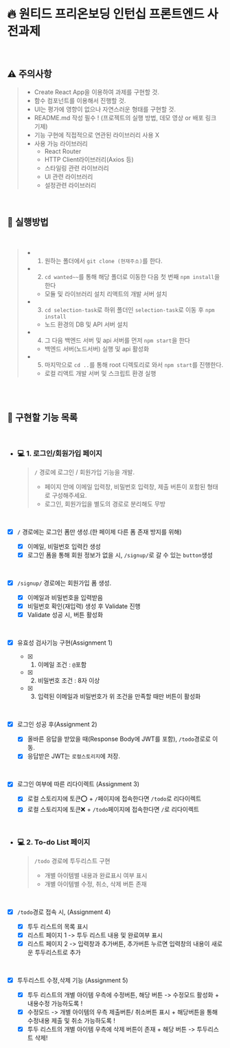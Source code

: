 # 🔥 원티드 프리온보딩 인턴십 프론트엔드 사전과제

<br>

## ⚠️ 주의사항

> - Create React App을 이용하여 과제를 구현할 것.
> - 함수 컴포넌트를 이용해서 진행할 것.
> - UI는 평가에 영향이 없으나 자연스러운 형태를 구현할 것.
> - README.md 작성 필수 ! (프로젝트의 실행 방법, 데모 영상 or 배포 링크 기제)
> - 기능 구현에 직접적으로 연관된 라이브러리 사용 X
> - 사용 가능 라이브러리
>   - React Router
>   - HTTP Client라이브러리(Axios 등)
>   - 스타일링 관련 라이브러리
>   - UI 관련 라이브러리
>   - 설정관련 라이브러리

<br>

## 🏃 실행방법

<br>

> - 1. 원하는 폴더에서 `git clone (현재주소)`를 한다.
> - 2. `cd wanted~~`를 통해 해당 폴더로 이동한 다음 첫 번째 `npm install`을 한다
>   - 모듈 및 라이브러리 설치 리액트의 개발 서버 설치
> - 3. `cd selection-task`로 하위 폴더인 `selection-task`로 이동 후 `npm install`
>   - 노드 환경의 DB 및 API 서버 설치
> - 4. 그 다음 백엔드 서버 및 api 서버를 먼저 `npm start`을 한다
>   - 백엔드 서버(노드서버) 실행 및 api 활성화
> - 5. 마지막으로 `cd ..`를 통해 root 디렉토리로 와서 `npm start`를 진행한다.
>   - 로컬 리액트 개발 서버 및 스크립트 환경 실행

<br>

<br>

## 📝 구현할 기능 목록

<br>

- ### **💻 1. 로그인/회원가입 페이지**

  > `/` 경로에 로그인 / 회원가입 기능을 개발.
  >
  > - 페이지 안에 이메일 입력창, 비밀번호 입력창, 제출 버튼이 포함된 형태로 구성해주세요.
  > - 로그인, 회원가입을 별도의 경로로 분리해도 무방

  <br>

- [x] `/` 경로에는 로그인 폼만 생성.(한 페이제 다른 폼 존재 방지를 위해)

  - [x] 이메일, 비밀번호 입력칸 생성
  - [x] 로그인 폼을 통해 회원 정보가 없을 시, `/signup/`로 갈 수 있는 `button`생성

<br>

- [x] `/signup/` 경로에는 회원가입 폼 생성.

  - [x] 이메일과 비밀번호을 입력받음
  - [x] 비밀번호 확인(재입력) 생성 후 Validate 진행
  - [x] Validate 성공 시, 버튼 활성화

<br>
    
  - [x] 유효성 검사기능 구현(Assignment 1)

    - [x] 1. 이메일 조건 : `@`포함
    - [x] 2. 비밀번호 조건 : 8자 이상
    - [x] 3. 입력된 이메일과 비밀번호가 위 조건을 만족할 때만 버튼이 활성화

<br>

- [x] 로그인 성공 후(Assignment 2)

  - [x] 올바른 응답을 받았을 때(Response Body에 JWT를 포함), `/todo`경로로 이동.
  - [x] 응답받은 JWT는 `로컬스토리지`에 저장.

<br>

- [x] 로그인 여부에 따른 리다이렉트 (Assignment 3)

  - [x] 로컬 스토리지에 토큰⭕ + `/`페이지에 접속한다면 `/todo`로 리다이렉트
  - [x] 로컬 스토리지에 토큰❌ + `/todo`페이지에 접속한다면 `/`로 리다이렉트

<br>

- ### **💻 2. To-do List 페이지**

  > `/todo` 경로에 투두리스트 구현
  >
  > - 개별 아이템별 내용과 완료표시 여부 표시
  > - 개별 아이템별 수정, 취소, 삭제 버튼 존재

  <br>

- [x] `/todo`경로 접속 시, (Assignment 4)

  - [x] 투두 리스트의 목록 표시
  - [x] 리스트 페이지 1 -> 투두 리스트 내용 및 완료여부 표시
  - [x] 리스트 페이지 2 -> 입력창과 추가버튼, 추가버튼 누르면 입력창의 내용이 새로운 투두리스트로 추가

<br>

- [x] 투두리스트 수정,삭제 기능 (Assignment 5)

  - [x] 투두 리스트의 개별 아이템 우측에 수정버튼, 해당 버튼 -> 수정모드 활성화 + 내용수정 가능하도록 !
  - [x] 수정모드 -> 개별 아이템의 우측 제출버튼/ 취소버튼 표시 + 해당버튼을 통해 수정내용 제출 및 취소 가능하도록 !
  - [x] 투두 리스트의 개별 아이템 우측에 삭제 버튼이 존재 + 해당 버튼 -> 투두리스트 삭제!

<br>
